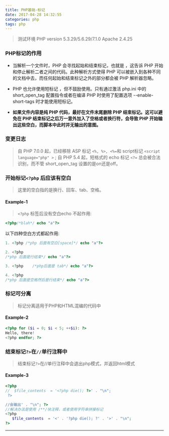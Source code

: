 ```yaml
---
title: PHP基础-标记
date: 2017-04-28 14:32:55
categories: php
tags: php
---
```


> 测试环境
> PHP version 5.3.29/5.6.29/7.1.0
> Apache 2.4.25

### PHP标记的作用

- 当解析一个文件时，PHP 会寻找起始和结束标记，也就是 <?php 和 ?>，这告诉 PHP 开始和停止解析二者之间的代码。此种解析方式使得 PHP 可以被嵌入到各种不同的文档中去，而任何起始和结束标记之外的部分都会被 PHP 解析器忽略。 

<!-- more -->

- PHP 也允许使用短标记 <? 和 ?>，但不鼓励使用。只有通过激活 php.ini 中的 short_open_tag 配置指令或者在编译 PHP 时使用了配置选项 --enable-short-tags 时才能使用短标记。 


- **如果文件内容是纯 PHP 代码，最好在文件末尾删除 PHP 结束标记。这可以避免在 PHP 结束标记之后万一意外加入了空格或者换行符，会导致 PHP 开始输出这些空白，而脚本中此时并无输出的意图。**

### 变更日志

> 自 PHP 7.0.0 起，已经移除 ASP 标记 `<%, %>, <%=`和 script标记 `<script language="php" >` ;
> 自 PHP 5.4 起，短格式的 echo 标记 `<?=` 总会被合法识别，而不管 short_open_tag 设置的是on还是off。


### 开始标记`<?php` 后应该有空白

> 这里的空白指的是换行、回车、tab、空格。

#### Example-1

> `<?php` 标签后没有空白echo 不起作用:


```php
<?php/*blah*/ echo "a"?> 

```

以下四种空白方式都起作用:

```php
1. <?php /*php 后面有空白[space]*/ echo "a"?>
```

```php
2. <?php
/*php 后面是行结束*/ echo "a"?>
```
```php
3. <?php    /*php后面是 tab*/ echo "a"?>

```

```php
4. <?php 
/*php 后面是空格然后是行结束*/ echo "a"?>

```



### 标记可分离

> 标记分离适用于PHP和HTML混编的代码中

#### Example-2
```php
<?php for ($i = 0; $i < 5; ++$i): ?>
Hello, there!
<?php endfor; ?>

```

### 结束标记`?>`在`//`单行注释中

> 结束标记`?>`在//单行注释中会退出php模式，并返回html模式

#### Example-3
```php
<?php
//  $file_contents  = '<?php die(); ?>' . "\n";
 ?>

//会输出' . "\n"; ?>
//解决办法是使用 /**/块注释，或者使用字符串拼接标记
<?php
   $file_contents  = '<' . '?php die(); ?' . '>' . "\n";
?> 
```

----------
